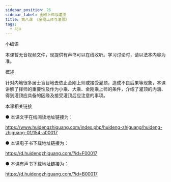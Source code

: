 ```yaml
---
sidebar_position: 26
sidebar_label: 金刚上师与灌顶
title: 第八课 《金刚上师与灌顶》
tags:
  - 4jx
---
```

   小编语 

本课暂无音视频文件，现提供有声书可以在线收听。学习讨论时，请以法本内容为准。

概述


 针对内地很多居士盲目地去依止金刚上师或接受灌顶，造成不良后果等现象，本课讲解了择师的重要性及作为小乘、大乘、金刚乘上师的条件，介绍了灌顶的内涵、得到灌顶应具备的因缘及接受灌顶后应注意的事项。







 本课相关链接 

●  本课文字在线阅读地址链接为：

https://www.huidengzhiguang.com/index.php/huideng-zhiguang/huideng-zhiguang-01/154-a00017



●  本课电子书下载地址链接为：

https://d.huidengzhiguang.com/?id=F00017



●  本课有声书下载地址链接为：

https://d.huidengzhiguang.com/?id=B00017